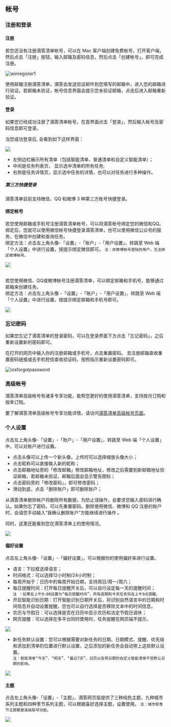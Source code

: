## 帐号

### 注册和登录

#### 注册
若您还没有注册滴答清单帐号，可以在 Mac 客户端创建免费帐号，打开客户端，然后点击「注册」按钮，输入邮箱及密码信息，然后点击「创建帐号」，即可完成注册。

![winregister1](../../images/Windows/account/1.1.10.png)
  
	
使用邮箱注册滴答清单，滴答会发送验证邮件到您填写的邮箱中，进入您的邮箱进行验证。若邮箱未验证，帐号信息界面会提示您未验证邮箱，点击后进入邮箱重新验证。

#### 登录

如果您已经成功注册了滴答清单帐号，在首界面点击「登录」，然后输入帐号及密码信息即可登录。


当您成功登录后, 会看到如下这样界面：

![](../images/web/1.1.2.png)

* 左侧边栏展示所有清单（包括智能清单、普通清单和自定义智能清单）；
* 中间是任务列表页， 显示选中清单的所有任务; 
* 右侧是任务详情页，显示选中任务的详情，也可以对任务进行多种操作。

##### 第三方快捷登录

滴答清单目前支持微信、QQ 和微博 3 种第三方账号快捷登录。

#### 绑定帐号

若您使用邮箱或手机号注册滴答清单帐号，可以将滴答帐号绑定您的微信和QQ。绑定后，您就可以使用微信帐号快捷登录滴答清单，也可以使用微信公众号的服务，在微信中创建和查询任务。 <br >绑定方法：点击左上角头像-「设置」-「账户」-「用户设置」，转跳至 Web 端「个人设置」中进行设置，按提示绑定微信即可。
`注：非微博帐号登陆的用户，无法绑定微博帐号。`

![](../images/web/1.1.3.png)

<br >若您使用微信、QQ或微博帐号注册滴答清单，可以绑定邮箱和手机号，能够通过邮箱来创建任务。
<br >绑定方法：点击左上角头像 -「设置」-「账户」-「用户设置」，转跳至 Web 端「个人设置」中进行设置，按提示绑定邮箱和手机号即可。

![](../images/web/1.1.4.png)

### 忘记密码

如果您忘记了滴答清单的登录密码，可以在登录界面下方点击「忘记密码」，之后重新设置新的密码即可。

在打开的网页中输入你的注册邮箱或手机号，点击重置密码。 去注册邮箱查收重置密码链接或去手机短信查收验证码，按照指示重新设置密码即可。

![iosforgotpassword](../images/ios/account/forgotpassword.jpg)


### 高级帐号

滴答清单高级帐号有诸多专享功能，能帮您更好的使用滴答清单，支持按月订购和按年订购。

要了解滴答清单高级帐号专享功能详情，请访问[滴答清单高级帐号页面](https://www.dida365.com/about/upgrade)。


### 个人设置

点击左上角头像-「设置」-「账户」-「用户设置」，转跳至 Web 端「个人设置」中，可以对账户进行设置。

* 点击头像可以上传一个新头像，上传时可以选择缩放头像大小；
* 点击昵称可以直接输入新的昵称；
* 点击邮箱地址旁的「修改邮箱」修改邮箱地址，修改之后需要到新邮箱地址验证邮箱，若邮箱未验证，邮箱后面会显示警告图标；
* 点击密码旁的「修改密码」，即可修改密码；
* 滑动到底，点击「删除账户」即可删除账户；

从滴答清单删除帐户将删除所有数据，为防止误操作，会要求您输入密码进行确认。如果你忘了密码，可以先重置密码。删除使用微信、微博和 QQ 注册的账户时，会请您手动输入“我确认删除账户”方能继续进行操作 。

同时，这里还能看到您在滴答清单上的使用情况。

![](../images/web/1.1.5.png)








#### 偏好设置

点击左上角头像-「设置」-「偏好设置」，可以根据你的使用偏好来进行设置。

* 语言：下拉框选择语言；
* 时间格式：可以选择12小时制/24小时制；
* 每周开始于：日历中的每周开始日期，支持周日/周一/周六；
* 每日提醒时间：打开每日提醒开关后，可以自行设定每一天的提醒时间；
  <br>`注 ：如果在上午9:00设置为“每日提醒时间”，所有逾期和今天任务将在上午9点提醒。`
* 开启智能识别日期：打开智能识别日期开关后，将识别自然语言中的日期和时间信息并自动设置提醒。您也可以自行选择是否移除文本中的时间信息。
* 农历与节假日：可以选择是否在日历中显示农历和法定节假日调休；
* 网页提醒：可以选择在多平台同时使用时，任务提醒在网页端不提示。

![](../images/web/persetting.png)

* 新任务默认设置：您可以根据需要对新任务的日期、日期模式、提醒、优先级和添加到清单的位置进行默认设置，之后添加的新任务会自动带上这些默认设置。
  <br>`注：智能清单“今天”、“明天”、“最近7天”、日历以及带日期的自定义智能清单不受默认日期的影响。`

![](../images/web/1.1.7.png)

#### 主题

点击左上角头像-「设置」-「主题」，滴答网页版提供了三种纯色主题，九种城市系列主题和四种季节系列主题，可以根据喜好选择主题，设置使用。 `注：城市和季节主题都是高级账号功能。`

![](../images/web/skin.png)

